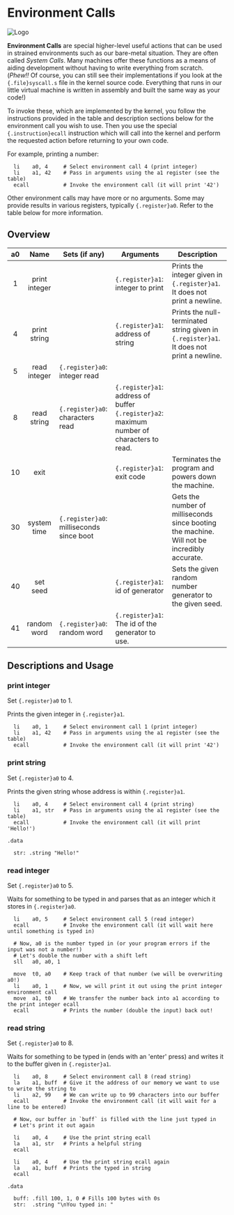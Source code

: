 # Environment Calls

![Logo](../images/dynamic/hex/ae8bab/dinosaurs/tyrannosaurus.svg)

**Environment Calls** are special higher-level useful actions that can be used in strained environments such
as our bare-metal situation. They are often called *System Calls*. Many machines offer these functions
as a means of aiding development without having to write everything from scratch. (*Phew!!* Of course,
you can still see their implementations if you look at the `{.file}syscall.s` file in the kernel source code.
Everything that runs in our little virtual machine is written in assembly and built the same way as your code!)

To invoke these, which are implemented by the kernel, you follow the instructions provided in the table
and description sections below for the environment call you wish to use. Then you use the special `{.instruction}ecall`
instruction which will call into the kernel and perform the requested action before returning to your
own code.

For example, printing a number:

```riscv
  li    a0, 4     # Select environment call 4 (print integer)
  li    a1, 42    # Pass in arguments using the a1 register (see the table)
  ecall           # Invoke the environment call (it will print '42')
```

Other environment calls may have more or no arguments. Some may provide results in various registers, typically
`{.register}a0`.
Refer to the table below for more information.

## Overview

<!-- for styling the table appropriately -->
<p class="syscalls-table"></p>

| a0 | Name            | Sets (if any) | Arguments | Description                                                  |
|:--:|:---------------:|---------------|-----------|--------------------------------------------------------------|
| 1  | print integer   |               | `{.register}a1`: integer to print | Prints the integer given in `{.register}a1`. It does not print a newline. |
| 4  | print string    |               | `{.register}a1`: address of string | Prints the null-terminated string given in `{.register}a1`. It does not print a newline.  |
| 5  | read integer    | `{.register}a0`: integer read |           | |
| 8  | read string     | `{.register}a0`: characters read | `{.register}a1`: address of buffer<br>`{.register}a2`: maximum number of characters to read. | |
| 10 | exit            |               | `{.register}a1`: exit code | Terminates the program and powers down the machine.          |
| 30 | system time     | `{.register}a0`: milliseconds since boot | | Gets the number of milliseconds since booting the machine. Will not be incredibly accurate. |
| 40 | set seed        | | `{.register}a1`: id of generator | Sets the given random number generator to the given seed. |
| 41 | random word     | `{.register}a0`: random word | `{.register}a1`: The id of the generator to use. |

<!--
| 2  | print float     |               | `{.register}f0`: float to print | Prints the float given in `{.register}f0`. It does not print a newline.   |
| 3  | print double    |               | `{.register}f0`: double to print | Prints the double given in `{.register}f0`. It does not print a newline.  |
| 6  | read float      | `{.register}f0`: float read |           | |
| 7  | read double     | `{.register}f0`: double read |           | |
| 9  | sbrk            |               | `{.register}a1`: number of bytes to allocate | |
| 11 | print character |               | `{.register}a1`: character to print | Prints the character given in `{.register}a1`.                            |
-->

## Descriptions and Usage

### print integer

Set `{.register}a0` to 1.

Prints the given integer in `{.register}a1`.

```riscv
  li    a0, 1     # Select environment call 1 (print integer)
  li    a1, 42    # Pass in arguments using the a1 register (see the table)
  ecall           # Invoke the environment call (it will print '42')
```

### print string

Set `{.register}a0` to 4.

Prints the given string whose address is within `{.register}a1`.

```riscv
  li    a0, 4     # Select environment call 4 (print string)
  li    a1, str   # Pass in arguments using the a1 register (see the table)
  ecall           # Invoke the environment call (it will print 'Hello!')

.data

  str: .string "Hello!"
```

### read integer

Set `{.register}a0` to 5.

Waits for something to be typed in and parses that as an integer which it stores in `{.register}a0`.

```riscv
  li    a0, 5     # Select environment call 5 (read integer)
  ecall           # Invoke the environment call (it will wait here until something is typed in)

  # Now, a0 is the number typed in (or your program errors if the input was not a number!)
  # Let's double the number with a shift left
  sll   a0, a0, 1

  move  t0, a0    # Keep track of that number (we will be overwriting a0!)
  li    a0, 1     # Now, we will print it out using the print integer environment call
  move  a1, t0    # We transfer the number back into a1 according to the print integer ecall
  ecall           # Prints the number (double the input) back out!
```

### read string

Set `{.register}a0` to 8.

Waits for something to be typed in (ends with an 'enter' press) and writes it to the buffer given in `{.register}a1`.

```riscv
  li    a0, 8     # Select environment call 8 (read string)
  la    a1, buff  # Give it the address of our memory we want to use to write the string to
  li    a2, 99    # We can write up to 99 characters into our buffer
  ecall           # Invoke the environment call (it will wait for a line to be entered)

  # Now, our buffer in `buff` is filled with the line just typed in
  # Let's print it out again

  li    a0, 4     # Use the print string ecall
  la    a1, str   # Prints a helpful string
  ecall

  li    a0, 4     # Use the print string ecall again
  la    a1, buff  # Prints the typed in string
  ecall

.data

  buff: .fill 100, 1, 0 # Fills 100 bytes with 0s
  str:  .string "\nYou typed in: "
```
